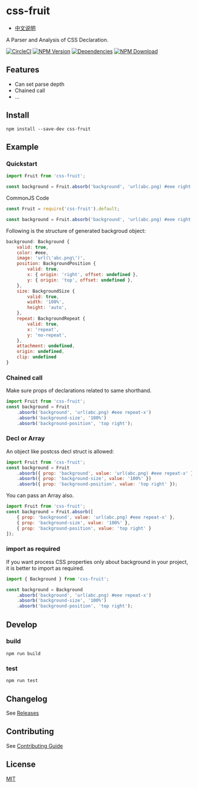 # css-fruit

- [中文说明](README.zh-CN.md)

A Parser and Analysis of CSS Declaration.

[![CircleCI][circleci-img]][circleci-url]
[![NPM Version][npm-img]][npm-url]
[![Dependencies][david-img]][david-url]
[![NPM Download][download-img]][download-url]

[circleci-img]: https://img.shields.io/circleci/project/github/necfe/css-fruit.svg?style=flat-square
[circleci-url]: https://circleci.com/gh/necfe/css-fruit
[npm-img]: http://img.shields.io/npm/v/css-fruit.svg?style=flat-square
[npm-url]: http://npmjs.org/package/css-fruit
[david-img]: http://img.shields.io/david/necfe/css-fruit.svg?style=flat-square
[david-url]: https://david-dm.org/necfe/css-fruit
[download-img]: https://img.shields.io/npm/dm/css-fruit.svg?style=flat-square
[download-url]: https://npmjs.org/package/css-fruit

## Features

- Can set parse depth
- Chained call
- ...

## Install

``` shell
npm install --save-dev css-fruit
```

## Example

### Quickstart

``` js
import Fruit from 'css-fruit';

const background = Fruit.absorb('background', 'url(abc.png) #eee right top / 100% repeat-x');
```

CommonJS Code

``` js
const Fruit = require('css-fruit').default;

const background = Fruit.absorb('background', 'url(abc.png) #eee right top / 100% repeat-x');
```

Following is the structure of generated backgroud object:

``` js
background: Background {
    valid: true,
    color: #eee,
    image: 'url(\'abc.png\')',
    position: BackgroundPosition {
        valid: true,
        x: { origin: 'right', offset: undefined },
        y: { origin: 'top', offset: undefined },
    },
    size: BackgroundSize {
        valid: true,
        width: '100%',
        height: 'auto',
    },
    repeat: BackgroundRepeat {
        valid: true,
        x: 'repeat',
        y: 'no-repeat',
    },
    attachment: undefined,
    origin: undefined,
    clip: undefined
}
```

### Chained call

Make sure props of declarations related to same shorthand.

``` js
import Fruit from 'css-fruit';
const background = Fruit
    .absorb('background', 'url(abc.png) #eee repeat-x')
    .absorb('background-size', '100%')
    .absorb('background-position', 'top right');
```

### Decl or Array

An object like postcss decl struct is allowed:

``` js
import Fruit from 'css-fruit';
const background = Fruit
    .absorb({ prop: 'background', value: 'url(abc.png) #eee repeat-x' })
    .absorb({ prop: 'background-size', value: '100%' })
    .absorb({ prop: 'background-position', value: 'top right' });
```

You can pass an Array also.

``` js
import Fruit from 'css-fruit';
const background = Fruit.absorb([
    { prop: 'background', value: 'url(abc.png) #eee repeat-x' },
    { prop: 'background-size', value: '100%' },
    { prop: 'background-position', value: 'top right' }
]);
```

### import as required

If you want process CSS properties only about background in your project, it is better to import as required.

``` js
import { Background } from 'css-fruit';

const background = Background
    .absorb('background', 'url(abc.png) #eee repeat-x')
    .absorb('background-size', '100%')
    .absorb('background-position', 'top right');
```

<!-- ## Options

#### name

Name of something.

- Type: `string`
- Default: `'hello'`

#### auto

Do something automatically.

- Type: `boolean`
- Default: `'true'` -->

## Develop

### build

``` shell
npm run build
```

### test

``` shell
npm run test
```

## Changelog

See [Releases](https://github.com/vusion/css-fruit/releases)

## Contributing

See [Contributing Guide](https://github.com/vusion/DOCUMENTATION/issues/8)

## License

[MIT](LICENSE)
